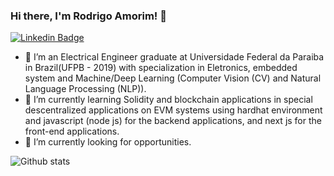 ### Hi there, I'm Rodrigo Amorim! 👋

[![Linkedin Badge](https://img.shields.io/badge/-View&nbsp;profile&nbsp;on&nbsp;LinkedIn-blue?style=flat-square&logo=Linkedin&logoColor=white&link=https://https://www.linkedin.com/in/rodrigo-amorim-6a079110a/)](https://www.linkedin.com/in/rodrigo-amorim-6a079110a/)


- 👯 I’m an Electrical Engineer graduate at Universidade Federal da Paraiba in Brazil(UFPB - 2019) with specialization in Eletronics, embedded system and Machine/Deep Learning (Computer Vision (CV) and Natural Language Processing (NLP)).
- 🌱 I’m currently learning Solidity and blockchain applications in special descentralized applications on EVM systems using hardhat environment and javascript (node js) for the backend applications, and next js for the front-end applications.
- 🔭 I’m currently looking for opportunities.

![Github stats](https://github-readme-stats.vercel.app/api?username=rodrigoamorimml)
